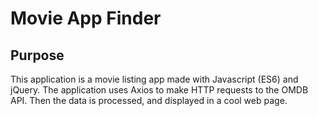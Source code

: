 # Movie App Finder

## Purpose
This application is a movie listing app made with Javascript (ES6) and jQuery. The application uses Axios to make HTTP requests to the OMDB API. 
Then the data is processed, and displayed in a cool web page. 
